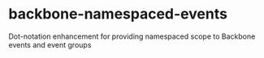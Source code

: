 backbone-namespaced-events
==========================

Dot-notation enhancement for providing namespaced scope to Backbone events and event groups